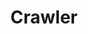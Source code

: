 ---
title: Crawler
solution: turing
download: true
github-url: https://github.com/openturing/turing-nutch
download-url: https://github.com/openturing/turing-nutch/releases/download/v0.3.3/turing-nutch.zip
description: Apache Nutch Plugin for Turing AI
---